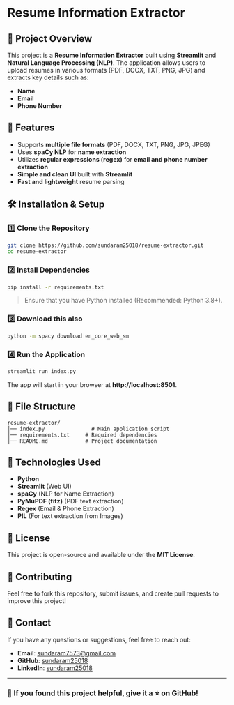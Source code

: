 # Resume Information Extractor

## 📌 Project Overview
This project is a **Resume Information Extractor** built using **Streamlit** and **Natural Language Processing (NLP)**. The application allows users to upload resumes in various formats (PDF, DOCX, TXT, PNG, JPG) and extracts key details such as:
- **Name**
- **Email**
- **Phone Number**

## 🚀 Features
- Supports **multiple file formats** (PDF, DOCX, TXT, PNG, JPG, JPEG)
- Uses **spaCy NLP** for **name extraction**
- Utilizes **regular expressions (regex)** for **email and phone number extraction**
- **Simple and clean UI** built with **Streamlit**
- **Fast and lightweight** resume parsing

## 🛠️ Installation & Setup
### **1️⃣ Clone the Repository**
```bash
git clone https://github.com/sundaram25018/resume-extractor.git
cd resume-extractor
```

### **2️⃣ Install Dependencies**
```bash
pip install -r requirements.txt
```
> Ensure that you have Python installed (Recommended: Python 3.8+).

### **3️⃣ Download this also**
```bash
python -m spacy download en_core_web_sm
```

### **4️⃣ Run the Application**
```bash
streamlit run index.py
```
The app will start in your browser at **http://localhost:8501**.

## 📂 File Structure
```
resume-extractor/
│── index.py               # Main application script
│── requirements.txt     # Required dependencies
│── README.md            # Project documentation
```

## 🔹 Technologies Used
- **Python**
- **Streamlit** (Web UI)
- **spaCy** (NLP for Name Extraction)
- **PyMuPDF (fitz)** (PDF text extraction)
- **Regex** (Email & Phone Extraction)
- **PIL** (For text extraction from Images)

## 📜 License
This project is open-source and available under the **MIT License**.

## 🙌 Contributing
Feel free to fork this repository, submit issues, and create pull requests to improve this project!

## 📧 Contact
If you have any questions or suggestions, feel free to reach out:
- **Email**: sundaram7573@gmail.com
- **GitHub**: [sundaram25018](https://github.com/sundaram25018)
- **LinkedIn**: [sundaram25018](https://linkedin.com/in/sundaram25018)

---
### 🌟 If you found this project helpful, give it a ⭐ on GitHub!

